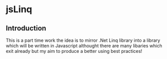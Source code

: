 # jsLinq

## Introduction

This is a part time work the idea is to mirror .Net Linq library into a library which will be written in Javascript althought there are many libaries which exit already but my aim to 
produce a better using best practices!
